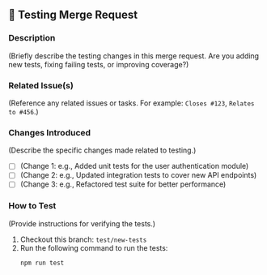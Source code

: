 ## 🧪 Testing Merge Request

### **Description**
(Briefly describe the testing changes in this merge request. Are you adding new tests, fixing failing tests, or improving coverage?)

### **Related Issue(s)**
(Reference any related issues or tasks. For example: `Closes #123`, `Relates to #456`.)

### **Changes Introduced**
(Describe the specific changes made related to testing.)
- [ ] (Change 1: e.g., Added unit tests for the user authentication module)
- [ ] (Change 2: e.g., Updated integration tests to cover new API endpoints)
- [ ] (Change 3: e.g., Refactored test suite for better performance)

### **How to Test**
(Provide instructions for verifying the tests.)
1. Checkout this branch: `test/new-tests`
2. Run the following command to run the tests:
   ```bash
   npm run test
